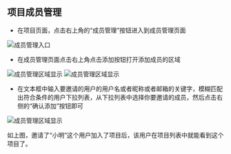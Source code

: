 ## 项目成员管理
- 在项目页面，点击右上角的“成员管理”按钮进入到成员管理页面

![成员管理入口](http://fastmock.ufile.ucloud.com.cn/fastmock-member-add.jpg)

- 在成员管理页面点击右上角点击添加按钮打开添加成员的区域

![成员管理区域显示](http://fastmock.ufile.ucloud.com.cn/fastmock-member-1.jpg)
![成员管理区域显示](http://fastmock.ufile.ucloud.com.cn/fastmock-member-2.jpg)

- 在文本框中输入要邀请的用户的用户名或者昵称或者邮箱的关键字，模糊匹配出符合条件的用户下拉列表，从下拉列表中选择你要邀请的成员，然后点击右侧的“确认添加”按钮即可

![成员管理区域显示](http://fastmock.ufile.ucloud.com.cn/fastmock-member-3.jpg)

如上图，邀请了“小明”这个用户加入了项目后，该用户在项目列表中就能看到这个项目了。